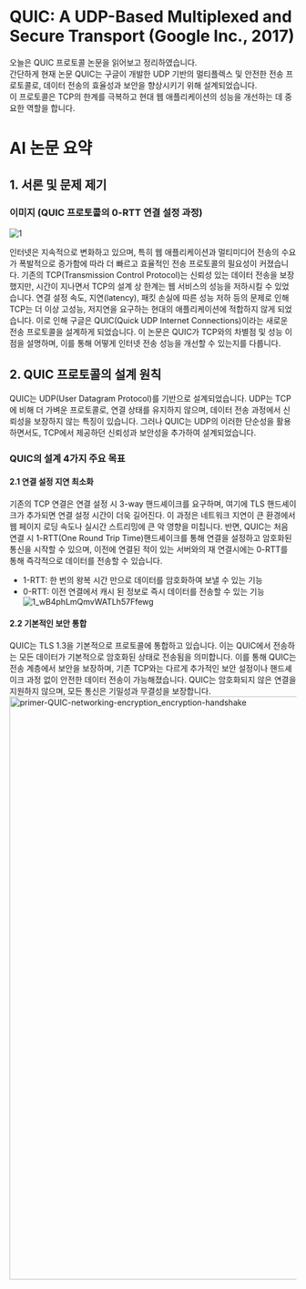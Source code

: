 # QUIC: A UDP-Based Multiplexed and Secure Transport (Google Inc., 2017)
오늘은 QUIC 프로토콜 논문을 읽어보고 정리하였습니다.<br>
간단하게 현재 논문 QUIC는 구글이 개발한 UDP 기반의 멀티플렉스 및 안전한 전송 프로토콜로, 데이터 전송의 효율성과 보안을 향상시키기 위해 설계되었습니다. <br>이 프로토콜은 TCP의 한계를 극복하고 현대 웹 애플리케이션의 성능을 개선하는 데 중요한 역할을 합니다.

# AI 논문 요약
## 1. 서론 및 문제 제기
### 이미지 (QUIC 프로토콜의 0-RTT 연결 설정 과정)
![1](https://github.com/user-attachments/assets/b975dc89-0895-4241-b0f4-33cfc99d438c)

인터넷은 지속적으로 변화하고 있으며, 특히 웹 애플리케이션과 멀티미디어 전송의 수요가 폭발적으로 증가함에 따라 더 빠르고 효율적인 전송 프로토콜의 필요성이 커졌습니다. 기존의 TCP(Transmission Control Protocol)는 신뢰성 있는 데이터 전송을 보장했지만, 시간이 지나면서 TCP의 설계 상 한계는 웹 서비스의 성능을 저하시킬 수 있었습니다. 연결 설정 속도, 지연(latency), 패킷 손실에 따른 성능 저하 등의 문제로 인해 TCP는 더 이상 고성능, 저지연을 요구하는 현대의 애플리케이션에 적합하지 않게 되었습니다. 이로 인해 구글은 QUIC(Quick UDP Internet Connections)이라는 새로운 전송 프로토콜을 설계하게 되었습니다. 이 논문은 QUIC가 TCP와의 차별점 및 성능 이점을 설명하며, 이를 통해 어떻게 인터넷 전송 성능을 개선할 수 있는지를 다룹니다.

## 2. QUIC 프로토콜의 설계 원칙
QUIC는 UDP(User Datagram Protocol)를 기반으로 설계되었습니다. UDP는 TCP에 비해 더 가벼운 프로토콜로, 연결 상태를 유지하지 않으며, 데이터 전송 과정에서 신뢰성을 보장하지 않는 특징이 있습니다. 그러나 QUIC는 UDP의 이러한 단순성을 활용하면서도, TCP에서 제공하던 신뢰성과 보안성을 추가하여 설계되었습니다. 
### QUIC의 설계 4가지 주요 목표
#### 2.1 연결 설정 지연 최소화
기존의 TCP 연결은 연결 설정 시 3-way 핸드셰이크를 요구하며, 여기에 TLS 핸드셰이크가 추가되면 연결 설정 시간이 더욱 길어진다. 이 과정은 네트워크 지연이 큰 환경에서 웹 페이지 로딩 속도나 실시간 스트리밍에 큰 악 영향을 미칩니다. 반면, QUIC는 처음 연결 시 1-RTT(One Round Trip Time)핸드셰이크를 통해 연결을 설정하고 암호화된 통신을 시작할 수 있으며, 이전에 연결된 적이 있는 서버와의 재 연결시에는 0-RTT를 통해 즉각적으로 데이터를 전송할 수 있습니다.
- 1-RTT: 한 번의 왕복 시간 만으로 데이터를 암호화하여 보낼 수 있는 기능
- 0-RTT: 이전 연결에서 캐시 된 정보로 즉시 데이터를 전송할 수 있는 기능
![1_wB4phLmQmvWATLh57Ffewg](https://github.com/user-attachments/assets/32b0b7be-854f-4d97-a1cb-708d72c66e9b)
#### 2.2 기본적인 보안 통합
QUIC는 TLS 1.3을 기본적으로 프로토콜에 통합하고 있습니다. 이는 QUIC에서 전송하는 모든 데이터가 기본적으로 암호화된 상태로 전송됨을 의미합니다. 이를 통해 QUIC는 전송 계층에서 보안을 보장하며, 기존 TCP와는 다르게 추가적인 보안 설정이나 핸드셰이크 과정 없이 안전한 데이터 전송이 가능해졌습니다. QUIC는 암호화되지 않은 연결을 지원하지 않으며, 모든 통신은 기밀성과 무결성을 보장합니다. 
<img width="1024" alt="primer-QUIC-networking-encryption_encryption-handshake" src="https://github.com/user-attachments/assets/e9fcbaca-46f8-447b-9fdc-270bfcd14dbf">
